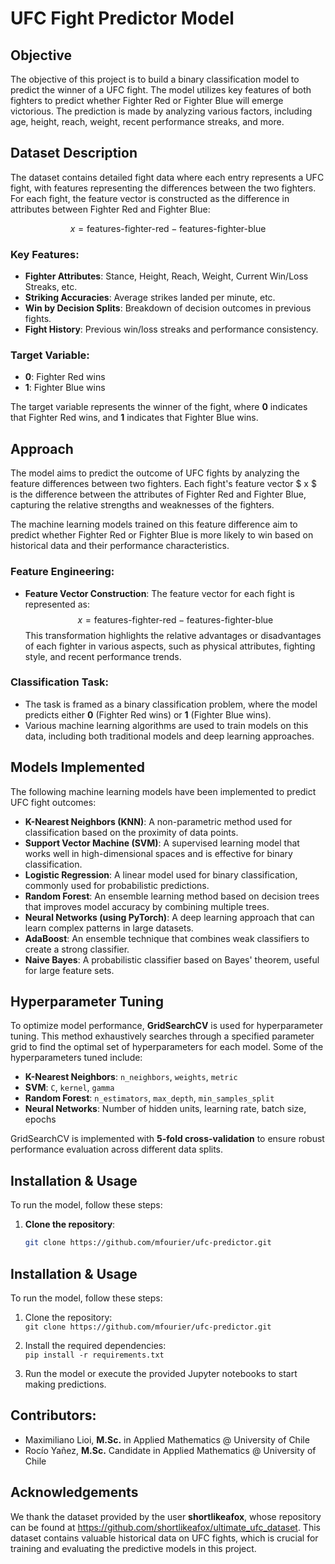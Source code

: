 # UFC Fight Predictor Model

## Objective
The objective of this project is to build a binary classification model to predict the winner of a UFC fight. The model utilizes key features of both fighters to predict whether Fighter Red or Fighter Blue will emerge victorious. The prediction is made by analyzing various factors, including age, height, reach, weight, recent performance streaks, and more.

## Dataset Description
The dataset contains detailed fight data where each entry represents a UFC fight, with features representing the differences between the two fighters. For each fight, the feature vector is constructed as the difference in attributes between Fighter Red and Fighter Blue:

$$x = \text{features-fighter-red} - \text{features-fighter-blue}$$

### Key Features:
- **Fighter Attributes**: Stance, Height, Reach, Weight, Current Win/Loss Streaks, etc.
- **Striking Accuracies**: Average strikes landed per minute, etc.
- **Win by Decision Splits**: Breakdown of decision outcomes in previous fights.
- **Fight History**: Previous win/loss streaks and performance consistency.

### Target Variable:
- **0**: Fighter Red wins
- **1**: Fighter Blue wins

The target variable represents the winner of the fight, where **0** indicates that Fighter Red wins, and **1** indicates that Fighter Blue wins.

## Approach
The model aims to predict the outcome of UFC fights by analyzing the feature differences between two fighters. Each fight's feature vector $ x $ is the difference between the attributes of Fighter Red and Fighter Blue, capturing the relative strengths and weaknesses of the fighters.

The machine learning models trained on this feature difference aim to predict whether Fighter Red or Fighter Blue is more likely to win based on historical data and their performance characteristics.

### Feature Engineering:
- **Feature Vector Construction**: The feature vector for each fight is represented as:
  $$x = \text{features-fighter-red} - \text{features-fighter-blue}$$
  This transformation highlights the relative advantages or disadvantages of each fighter in various aspects, such as physical attributes, fighting style, and recent performance trends.

### Classification Task:
- The task is framed as a binary classification problem, where the model predicts either **0** (Fighter Red wins) or **1** (Fighter Blue wins).
- Various machine learning algorithms are used to train models on this data, including both traditional models and deep learning approaches.

## Models Implemented
The following machine learning models have been implemented to predict UFC fight outcomes:

- **K-Nearest Neighbors (KNN)**: A non-parametric method used for classification based on the proximity of data points.
- **Support Vector Machine (SVM)**: A supervised learning model that works well in high-dimensional spaces and is effective for binary classification.
- **Logistic Regression**: A linear model used for binary classification, commonly used for probabilistic predictions.
- **Random Forest**: An ensemble learning method based on decision trees that improves model accuracy by combining multiple trees.
- **Neural Networks (using PyTorch)**: A deep learning approach that can learn complex patterns in large datasets.
- **AdaBoost**: An ensemble technique that combines weak classifiers to create a strong classifier.
- **Naive Bayes**: A probabilistic classifier based on Bayes' theorem, useful for large feature sets.

## Hyperparameter Tuning
To optimize model performance, **GridSearchCV** is used for hyperparameter tuning. This method exhaustively searches through a specified parameter grid to find the optimal set of hyperparameters for each model. Some of the hyperparameters tuned include:

- **K-Nearest Neighbors**: `n_neighbors`, `weights`, `metric`
- **SVM**: `C`, `kernel`, `gamma`
- **Random Forest**: `n_estimators`, `max_depth`, `min_samples_split`
- **Neural Networks**: Number of hidden units, learning rate, batch size, epochs

GridSearchCV is implemented with **5-fold cross-validation** to ensure robust performance evaluation across different data splits.

## Installation & Usage
To run the model, follow these steps:

1. **Clone the repository**:  
   ```bash
   git clone https://github.com/mfourier/ufc-predictor.git

## Installation & Usage
To run the model, follow these steps:

1. Clone the repository:  
   `git clone https://github.com/mfourier/ufc-predictor.git`

2. Install the required dependencies:  
   `pip install -r requirements.txt`

3. Run the model or execute the provided Jupyter notebooks to start making predictions.

## Contributors:
* Maximiliano Lioi, **M.Sc.** in Applied Mathematics @ University of Chile  
* Rocío Yañez, **M.Sc.** Candidate in Applied Mathematics @ University of Chile

## Acknowledgements
We thank the dataset provided by the user **shortlikeafox**, whose repository can be found at https://github.com/shortlikeafox/ultimate_ufc_dataset. This dataset contains valuable historical data on UFC fights, which is crucial for training and evaluating the predictive models in this project.


